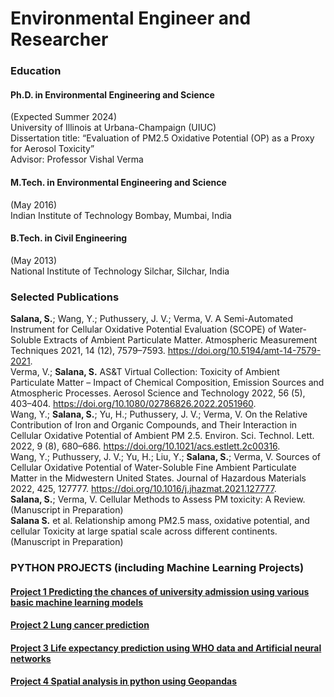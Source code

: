 # Environmental Engineer and Researcher

### Education
#### Ph.D. in Environmental Engineering and Science &nbsp; &nbsp;                           
(Expected Summer 2024)    
University of Illinois at Urbana-Champaign (UIUC)  
Dissertation title: “Evaluation of PM2.5 Oxidative Potential (OP) as a Proxy for Aerosol Toxicity”  
Advisor: Professor Vishal Verma  
#### M.Tech. in Environmental Engineering and Science &nbsp; &nbsp;	  	                          
(May 2016)    
Indian Institute of Technology Bombay, Mumbai, India  
#### B.Tech. in Civil Engineering                                                                
(May 2013)    
National Institute of Technology Silchar, Silchar, India 

### Selected Publications
**Salana, S.**; Wang, Y.; Puthussery, J. V.; Verma, V. A Semi-Automated Instrument for Cellular Oxidative Potential Evaluation (SCOPE) of Water-Soluble Extracts of Ambient Particulate Matter. Atmospheric Measurement Techniques 2021, 14 (12), 7579–7593. https://doi.org/10.5194/amt-14-7579-2021.  
Verma, V.; **Salana, S.** AS&T Virtual Collection: Toxicity of Ambient Particulate Matter – Impact of Chemical Composition, Emission Sources and Atmospheric Processes. Aerosol Science and Technology 2022, 56 (5), 403–404. https://doi.org/10.1080/02786826.2022.2051960.  
Wang, Y.; **Salana, S.**; Yu, H.; Puthussery, J. V.; Verma, V. On the Relative Contribution of Iron and Organic Compounds, and Their Interaction in Cellular Oxidative Potential of Ambient PM 2.5. Environ. Sci. Technol. Lett. 2022, 9 (8), 680–686. https://doi.org/10.1021/acs.estlett.2c00316.   
Wang, Y.; Puthussery, J. V.; Yu, H.; Liu, Y.; **Salana, S.**; Verma, V. Sources of Cellular Oxidative Potential of Water-Soluble Fine Ambient Particulate Matter in the Midwestern United States. Journal of Hazardous Materials 2022, 425, 127777. https://doi.org/10.1016/j.jhazmat.2021.127777.  
**Salana, S.**; Verma, V. Cellular Methods to Assess PM toxicity: A Review. (Manuscript in Preparation)  
**Salana S.** et al. Relationship among PM2.5 mass, oxidative potential, and cellular Toxicity at large spatial scale across different continents. (Manuscript in Preparation)

### PYTHON PROJECTS (including Machine Learning Projects)

#### [Project 1 Predicting the chances of university admission using various basic machine learning models](https://github.com/sudheersalana1/Graduate_Student_Admission_Prediction)

#### [Project 2 Lung cancer prediction](https://github.com/sudheersalana1/Lung_Cancer_Prediction)

#### [Project 3 Life expectancy prediction using WHO data and Artificial neural networks](https://github.com/sudheersalana1/Life_Expectancy_Prediction)

#### [Project 4 Spatial analysis in python using Geopandas](https://github.com/sudheersalana1/SPATIAL_data_analysis_python)

